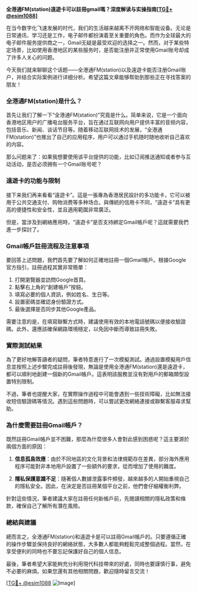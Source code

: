 **全港通FM(station)遠遊卡可以註冊gmail嗎？深度解读与实操指南[[TG💪+ @esim1088](https://t.me/s/esim1088)]**

在当今数字化飞速发展的时代，我们的生活越来越离不开网络和智能设备。无论是日常通讯、学习还是工作，电子邮件都扮演着至关重要的角色。而作为全球最大的电子邮件服务提供商之一，Gmail无疑是最受欢迎的选择之一。然而，对于某些特定场景，比如使用香港地区的某些服务时，是否能注册并正常使用Gmail账号却成了许多人关心的问题。

今天我们就来聊聊这个话题——全港通FM(station)以及遠遊卡能否注册Gmail账户，并结合实际案例进行详细分析。希望这篇文章能够帮助到那些正在寻找答案的朋友！

### 全港通FM(station)是什么？

首先让我们了解一下“全港通FM(station)”究竟是什么。简单来说，它是一个面向香港地区用户的广播电台服务平台，旨在通过互联网向用户提供丰富的音频内容，包括音乐、新闻、谈话节目等。随着移动互联网技术的发展，“全港通FM(station)”也推出了自己的应用程序，用户可以通过手机随时随地收听自己喜欢的内容。

那么问题来了：如果我想要使用该平台提供的功能，比如订阅推送通知或者参与互动活动，是否必须拥有一个Gmail账号呢？

### 遠遊卡的功能与限制

接下来我们再来看看“遠遊卡”。這是一張專為香港居民設計的多功能卡，它可以被用于公共交通支付、购物消费等多种场合。與傳統的信用卡不同，“遠遊卡”具有更高的便捷性和安全性，並且適用範圍非常廣泛。

但是，當涉及到網絡應用時，“遠遊卡”是否支持綁定Gmail帳戶呢？這就需要我們進一步探討了。

### Gmail帳戶註冊流程及注意事項

要回答上述問題，我們首先要了解如何正確地註冊一個Gmail帳戶。根據Google官方指引，註冊過程其實非常簡單：

1. 打開瀏覽器並訪問Google首頁。
2. 點擊右上角的“創建帳戶”按鈕。
3. 填寫必要的個人資訊，例如姓名、生日等。
4. 設置密碼並確認身份驗證方式。
5. 最後選擇是否同步其他Google產品。

需要注意的是，在填寫聯繫方式時，建議使用有效的本地電話號碼以便接收驗證碼。此外，還應該確保網路環境穩定，以免因中斷而導致註冊失敗。

### 實際測試結果

為了更好地解答讀者的疑問，筆者特意進行了一次模擬測試。通過設置模擬用戶信息並按照上述步驟完成註冊後發現，無論是使用全港通FM(station)還是遠遊卡，都可以順利地創建一個新的Gmail帳戶。這表明該服務並沒有對用戶的郵箱類型設置特別限制。

不過，筆者也提醒大家，在實際操作過程中可能會遇到一些技術障礙，比如無法接收短信驗證碼等情況。遇到這些問題時，可以嘗試更改網絡連接或聯繫客服尋求幫助。

### 為什麼需要註冊Gmail帳戶？

既然註冊Gmail帳戶並不困難，那麼為什麼很多人會對此感到困惑呢？這主要源於兩個方面的原因：

1. **信息孤島效應**：由於不同地區的文化背景和法律規範存在差異，部分海外應用程序可能對非本地用戶設置了一些額外的要求，從而增加了使用的難度。
   
2. **隱私保護意識不足**：隨著個人數據泄露事件頻發，越來越多的人開始重視自己的隱私安全。因此，在決定是否註冊某個平台之前，他們會仔細權衡利弊。

針對這些情況，筆者建議大家在註冊任何新帳戶前，先閱讀相關的隱私政策和條款，確保自己了解所有潛在風險。

### 總結與建議

總而言之，全港通FM(station)和遠遊卡是可以註冊Gmail帳戶的。只要遵循正確的操作步驟並保持良好的網絡狀態，大多數人都能夠輕鬆完成整個過程。當然，在享受便利的同時也不要忘記保護好自己的個人信息。

最後，筆者希望大家能夠充分利用現代科技帶來的好處，同時也要謹慎行事，避免不必要的麻煩。如果您還有其他相關問題，歡迎隨時留言交流！

[[TG💪+ @esim1088](https://t.me/s/esim1088) ![Image](https://i.postimg.cc/4NQfJmqS/Snipaste-2025-05-13-00-14-12.png)]